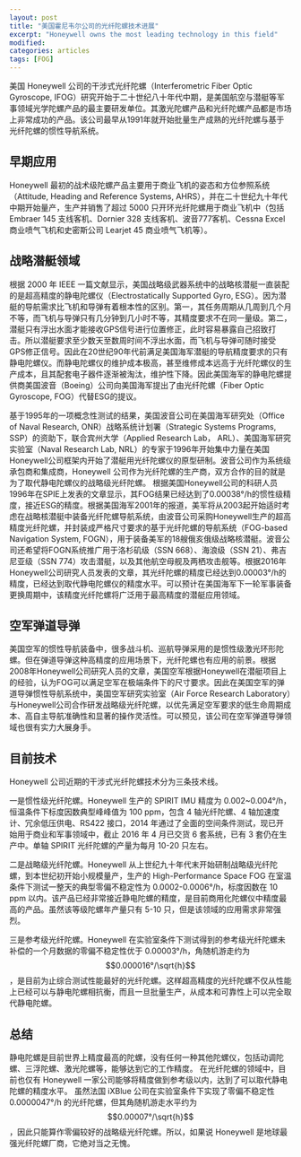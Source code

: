 ```yaml
---
layout: post
title: "美国霍尼韦尔公司的光纤陀螺技术进展"
excerpt: "Honeywell owns the most leading technology in this field"
modified: 
categories: articles
tags: [FOG]
---
```



美国 Honeywell 公司的干涉式光纤陀螺（Interferometric Fiber Optic Gyroscope, IFOG）研究开始于二十世纪八十年代中期，是美国航空与潜艇等军事领域光学陀螺产品的最主要研发单位。其激光陀螺产品和光纤陀螺产品都是市场上非常成功的产品。该公司最早从1991年就开始批量生产成熟的光纤陀螺与基于光纤陀螺的惯性导航系统。

## 早期应用

Honeywell 最初的战术级陀螺产品主要用于商业飞机的姿态和方位参照系统（Attitude, Heading and Reference Systems, AHRS），并在二十世纪九十年代中期开始量产，生产并销售了超过 5000 只开环光纤陀螺用于商业飞机中（包括 Embraer 145 支线客机、Dornier 328 支线客机、波音777客机、Cessna Excel 商业喷气飞机和史密斯公司 Learjet 45 商业喷气飞机等）。

## 战略潜艇领域

根据 2000 年 IEEE 一篇文献显示，美国战略级武器系统中的战略核潜艇一直装配的是超高精度的静电陀螺仪（Electrostatically Supported Gyro, ESG）。因为潜艇的导航需求比飞机和导弹有着根本性的区别。第一，其任务周期从几周到几个月不等，而飞机与导弹只有几分钟到几小时不等，其精度要求不在同一量级。第二，潜艇只有浮出水面才能接收GPS信号进行位置修正，此时容易暴露自己招致打击。所以潜艇要求至少数天至数周时间不浮出水面，而飞机与导弹可随时接受GPS修正信号。因此在20世纪90年代前满足美国海军潜艇的导航精度要求的只有静电陀螺仪。而静电陀螺仪的维护成本极高，甚至维修成本远高于光纤陀螺仪的生产成本，且其配套电子器件逐渐被淘汰，维护性下降。因此美国海军的静电陀螺提供商美国波音（Boeing）公司向美国海军提出了由光纤陀螺（Fiber Optic Gyroscope, FOG）代替ESG的提议。

基于1995年的一项概念性测试的结果，美国波音公司在美国海军研究处（Office of Naval Research, ONR）战略系统计划署（Strategic Systems Programs, SSP）的资助下，联合宾州大学（Applied Research Lab， ARL）、美国海军研究实验室（Naval Research Lab, NRL）的专家于1996年开始集中力量在美国Honeywell公司框架内开始了潜艇用光纤陀螺仪的原型研制。波音公司作为系统级承包商和集成商，Honeywell 公司作为光纤陀螺的生产商，双方合作的目的就是为了取代静电陀螺仪的战略级光纤陀螺。
根据美国Honeywell公司的科研人员1996年在SPIE上发表的文章显示，其FOG结果已经达到了0.00038°/h的惯性级精度，接近ESG的精度。根据美国海军2001年的报道，美军将从2003起开始适时考虑在战略核潜艇中装备光纤陀螺导航系统，由波音公司采购Honeywell生产的超高精度光纤陀螺，并封装成严格尺寸要求的基于光纤陀螺的导航系统（FOG-based Navigation System, FOGN），用于装备美军的18艘俄亥俄级战略核潜艇。波音公司还希望将FOGN系统推广用于洛杉矶级（SSN 668）、海浪级（SSN 21）、弗吉尼亚级（SSN 774）攻击潜艇，以及其他航空母舰及两栖攻击舰等。根据2016年Honeywell公司研究人员发表的文章，其光纤陀螺的精度已经达到0.00003°/h的精度，已经达到取代静电陀螺仪的精度水平。可以预计在美国海军下一轮军事装备更换周期中，该精度光纤陀螺将广泛用于最高精度的潜艇应用领域。

## 空军弹道导弹

美国空军的惯性导航装备中，很多战斗机、巡航导弹采用的是惯性级激光环形陀螺。但在弹道导弹这种高精度的应用场景下，光纤陀螺也有应用的前景。根据2008年Honeywell公司研究人员的文章，美国空军根据Honeywell在潜艇项目上的经验，认为FOG可以满足空军在极端条件下的尺寸要求。因此在美国空军的弹道导弹惯性导航系统中，美国空军研究实验室（Air Force Research Laboratory）与Honeywell公司合作研发战略级光纤陀螺，以优先满足空军要求的低生命周期成本、高自主导航准确性和显著的操作灵活性。可以预见，该公司在空军弹道导弹领域也很有实力大展身手。

## 目前技术

Honeywell 公司近期的干涉式光纤陀螺技术分为三条技术线。

一是惯性级光纤陀螺。Honeywell 生产的 SPIRIT IMU 精度为 0.002~0.004°/h，恒温条件下标度因数典型峰峰值为 100 ppm，包含 4 轴光纤陀螺、4 轴加速度计、冗余低压供电、RS422 接口，2014 年通过了全面的空间条件测试，现已开始用于商业和军事领域中，截止 2016 年 4 月已交货 6 套系统，已有 3 套仍在生产中。单轴 SPIRIT 光纤陀螺的产量为每月 10-20 只左右。

二是战略级光纤陀螺。Honeywell 从上世纪九十年代末开始研制战略级光纤陀螺，到本世纪初开始小规模量产，生产的 High-Performance Space FOG 在室温条件下测试一整天的典型零偏不稳定性为 0.0002-0.0006°/h，标度因数在 10 ppm 以内。该产品已经非常接近静电陀螺的精度，是目前商用化陀螺仪中精度最高的产品。虽然该等级陀螺年产量只有 5-10 只，但是该领域的应用需求非常强烈。

三是参考级光纤陀螺。Honeywell 在实验室条件下测试得到的参考级光纤陀螺未补偿的一个月数据的零偏不稳定性优于 0.00003°/h，角随机游走约为 $$0.000016°/\sqrt{h}$$，是目前为止综合测试性能最好的光纤陀螺。这样超高精度的光纤陀螺不仅从性能上已经可以与静电陀螺相抗衡，而且一旦批量生产，从成本和可靠性上可以完全取代静电陀螺。

## 总结

静电陀螺是目前世界上精度最高的陀螺，没有任何一种其他陀螺仪，包括动调陀螺、三浮陀螺、激光陀螺等，能够达到它的工作精度。
在光纤陀螺的领域中，目前也仅有 Honeywell 一家公司能够将精度做到参考级以内，达到了可以取代静电陀螺的精度水平。
虽然法国 iXBlue 公司在实验室条件下实现了零偏不稳定性 0.0000047°/h 的光纤陀螺，但其角随机游走水平约为 $$0.00007°/\sqrt{h}$$，因此只能算作零偏较好的战略级光纤陀螺。所以，如果说 Honeywell 是地球最强光纤陀螺厂商，它绝对当之无愧。


